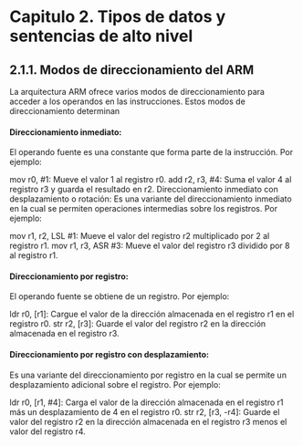 # Capitulo 2. Tipos de datos y sentencias de alto nivel
## 2.1.1. Modos de direccionamiento del ARM
La arquitectura ARM ofrece varios modos de direccionamiento para acceder a los operandos en las instrucciones. Estos modos de direccionamiento determinan

#### Direccionamiento inmediato: 
El operando fuente es una constante que forma parte de la instrucción. Por ejemplo:

mov r0, #1: Mueve el valor 1 al registro r0.
add r2, r3, #4: Suma el valor 4 al registro r3 y guarda el resultado en r2.
Direccionamiento inmediato con desplazamiento o rotación: Es una variante del direccionamiento inmediato en la cual se permiten operaciones intermedias sobre los registros. Por ejemplo:

mov r1, r2, LSL #1: Mueve el valor del registro r2 multiplicado por 2 al registro r1.
mov r1, r3, ASR #3: Mueve el valor del registro r3 dividido por 8 al registro r1.

#### Direccionamiento por registro: 
El operando fuente se obtiene de un registro. Por ejemplo:

ldr r0, [r1]: Cargue el valor de la dirección almacenada en el registro r1 en el registro r0.
str r2, [r3]: Guarde el valor del registro r2 en la dirección almacenada en el registro r3.

#### Direccionamiento por registro con desplazamiento: 
Es una variante del direccionamiento por registro en la cual se permite un desplazamiento adicional sobre el registro. Por ejemplo:

ldr r0, [r1, #4]: Carga el valor de la dirección almacenada en el registro r1 más un desplazamiento de 4 en el registro r0.
str r2, [r3, -r4]: Guarde el valor del registro r2 en la dirección almacenada en el registro r3 menos el valor del registro r4.

